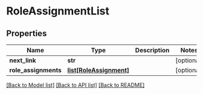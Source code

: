 # RoleAssignmentList

## Properties
Name | Type | Description | Notes
------------ | ------------- | ------------- | -------------
**next_link** | **str** |  | [optional] 
**role_assignments** | [**list[RoleAssignment]**](RoleAssignment.md) |  | [optional] 

[[Back to Model list]](../README.md#documentation-for-models) [[Back to API list]](../README.md#documentation-for-api-endpoints) [[Back to README]](../README.md)


